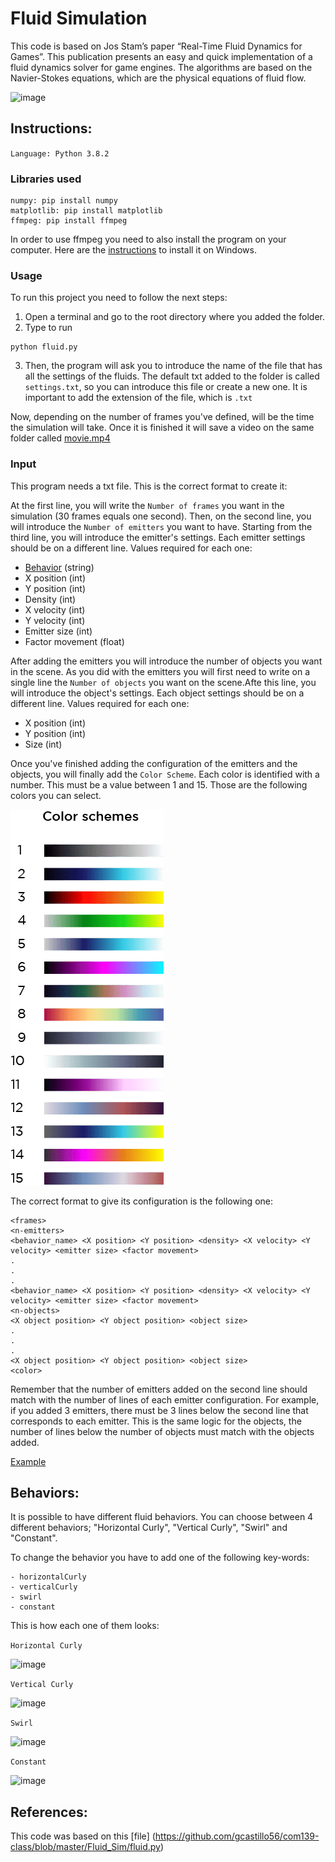 # Fluid Simulation

This code is based on Jos Stam’s paper “Real-Time Fluid Dynamics for Games”. This publication presents an easy and quick implementation of a fluid dynamics solver for game engines. The algorithms are based on the Navier-Stokes equations, which are the physical equations of fluid flow.

![image](reamde_rsc/Obj.gif)


## Instructions:

`Language: Python 3.8.2`

### Libraries used
```
numpy: pip install numpy
matplotlib: pip install matplotlib
ffmpeg: pip install ffmpeg

```

In order to use ffmpeg you need to also install the program on your computer. Here are the [instructions](https://www.wikihow.com/Install-FFmpeg-on-Windows) to install it on Windows. 


### Usage

To run this project you need to follow the next steps:

1. Open a terminal and go to the root directory where you added the folder.
2. Type to run

```
python fluid.py
```

3. Then, the program will ask you to introduce the name of the file that has all the settings of the fluids. The default txt added to the folder is called `settings.txt`, so you can introduce this file or create a new one. It is important to add the extension of the file, which is `.txt`

Now, depending on the number of frames you've defined, will be the time the simulation will take. Once it is finished it will save a video on the same folder called [movie.mp4](movie.mp4)


### Input

This program needs a txt file. This is the correct format to create it:

At the first line, you will write the `Number of frames` you want in the simulation (30 frames equals one second). Then, on the second line, you will introduce the `Number of emitters` you want to have. Starting from the third line, you will introduce the emitter's settings. Each emitter settings should be on a different line. Values required for each one: 
- [Behavior](#behaviors) (string)
- X position (int)
- Y position (int)
- Density (int)
- X velocity (int)
- Y velocity (int)
- Emitter size (int)
- Factor movement (float)

After adding the emitters you will introduce the number of objects you want in the scene. As you did with the emitters you will first need to write on a single line the `Number of objects` you want on the scene.Afte this line,  you will introduce the object's settings. Each object settings should be on a different line. Values required for each one: 
- X position (int)
- Y position (int)
- Size (int)

Once you've finished adding the configuration of the emitters and the objects, you will finally add the `Color Scheme`. Each color is identified with a number. This must be a value between 1 and 15. Those are the following colors you can select.

![image](reamde_rsc/color.png)


The correct format to give its configuration is the following one: 

```
<frames>
<n-emitters>
<behavior_name> <X position> <Y position> <density> <X velocity> <Y velocity> <emitter size> <factor movement>
.
.
.
<behavior_name> <X position> <Y position> <density> <X velocity> <Y velocity> <emitter size> <factor movement>
<n-objects>
<X object position> <Y object position> <object size>
.
.
.
<X object position> <Y object position> <object size>
<color>
```

Remember that the number of emitters added on the second line should match with the number of lines of each emitter configuration. For example, if you added 3 emitters, there must be 3 lines below the second line that corresponds to each emitter. This is the same logic for the objects, the number of lines below the number of objects must match with the objects added.

[Example](settings.txt)



## Behaviors:

It is possible to have different fluid behaviors. You can choose between 4 different behaviors; "Horizontal Curly", "Vertical Curly", "Swirl" and "Constant". 

To change the behavior you have to add one of the following key-words:

```
- horizontalCurly
- verticalCurly
- swirl
- constant
```

This is how each one of them looks:

`Horizontal Curly`

![image](reamde_rsc/horizontal.gif)

`Vertical Curly`

![image](reamde_rsc/vertical.gif)

`Swirl`

![image](reamde_rsc/swirl.gif)

`Constant`

![image](reamde_rsc/constant.gif)





## References:
This code was based on this [file] (https://github.com/gcastillo56/com139-class/blob/master/Fluid_Sim/fluid.py) 